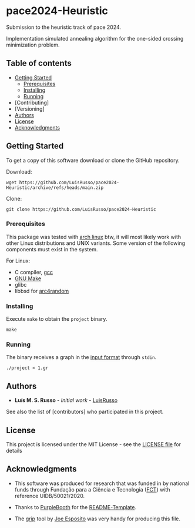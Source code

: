 # pace2024-Heuristic
Submission to the heuristic track of pace 2024.

Implementation simulated annealing algorithm for the one-sided crossing
minimization problem.

## Table of contents

- [Getting Started]
   - [Prerequisites]
   - [Installing]
   - [Running]
- [Contributing]
- [Versioning]
- [Authors]
- [License]
- [Acknowledgments]

## Getting Started

To get a copy of this software download or clone the GitHub repository.

Download:

```
wget https://github.com/LuisRusso/pace2024-Heuristic/archive/refs/heads/main.zip
```

Clone:

```
git clone https://github.com/LuisRusso/pace2024-Heuristic
```

### Prerequisites

This package was tested with [arch linux] btw, it will most likely work
with other Linux distributions and UNIX variants. Some version of the
following components must exist in the system.

For Linux:

* C compiler, [gcc]
* [GNU Make]
* glibc
* libbsd for [arc4random]

### Installing

Execute `make` to obtain the `project` binary.

```
make
```

### Running

The binary receives a graph in the [input format] through `stdin`.

```
./project < 1.gr
```

## Authors

* **Luís M. S. Russo** - *Initial work* - [LuisRusso]

See also the list of [contributors] who participated in this project.

## License

This project is licensed under the MIT License - see
the [LICENSE file] for details

## Acknowledgments

* This software was produced for research that was funded in by national
funds through Fundação para a Ciência e Tecnologia ([FCT]) with reference
UIDB/50021/2020.

* Thanks to [PurpleBooth] for the [README-Template].
* The [grip] tool by [Joe Esposito] was very handy for producing this file.


[Getting Started]: #getting-started
[Prerequisites]: #prerequisites
[Installing]: #installing
[Running]: #running
[Authors]: #authors
[License]: #license
[Acknowledgments]: #acknowledgments

[arch linux]: https://archlinux.org/
[gcc]: https://gcc.gnu.org/
[GNU Make]: https://www.gnu.org/software/make/
[arc4random]: https://man.archlinux.org/man/extra/libbsd/arc4random.3bsd.en
[input format]: https://pacechallenge.org/2024/io/

[lmsrusso@gmail.com]: mailto:lmsrusso@gmail.com
[tags]: ../../tags
[LuisRusso]: https://github.com/LuisRusso
[LICENSE file]: ./LICENSE
[FCT]: https://www.fct.pt/
[PurpleBooth]: https://gist.github.com/PurpleBooth
[README-Template]: https://gist.github.com/PurpleBooth/109311bb0361f32d87a2
[grip]: https://github.com/joeyespo/grip
[Joe Esposito]: https://github.com/joeyespo
